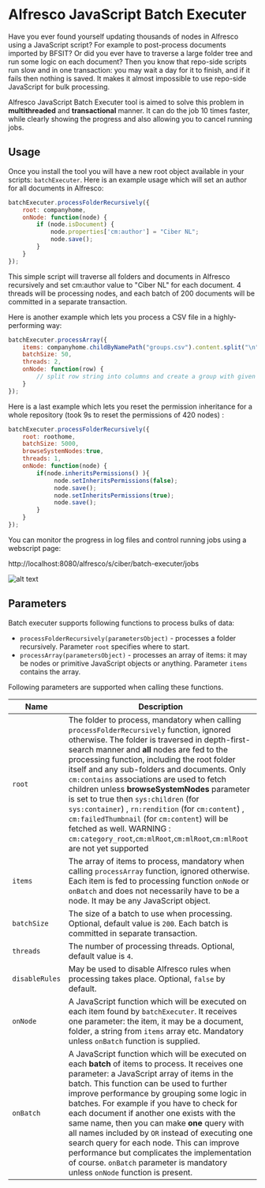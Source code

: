 Alfresco JavaScript Batch Executer
==================================

Have you ever found yourself updating thousands of nodes in Alfresco using a JavaScript script?
For example to post-process documents imported by BFSIT? Or did you ever have to traverse a large folder tree and
run some logic on each document? Then you know that repo-side scripts run slow and in one transaction:
you may wait a day for it to finish, and if it fails then nothing is saved. It makes it almost impossible to
use repo-side JavaScript for bulk processing.

Alfresco JavaScript Batch Executer tool is aimed to solve this problem in **multithreaded** and
**transactional** manner. It can do the job 10 times faster, while clearly showing the progress and also
allowing you to cancel running jobs.

Usage
-----

Once you install the tool you will have a new root object available in your scripts: `batchExecuter`.
Here is an example usage which will set an author for all documents in Alfresco:

```javascript
batchExecuter.processFolderRecursively({
    root: companyhome,
    onNode: function(node) {
        if (node.isDocument) {
            node.properties['cm:author'] = "Ciber NL";
            node.save();
        }
    }
});
```

This simple script will traverse all folders and documents in Alfresco recursively and set cm:author value to
"Ciber NL" for each document. 4 threads will be processing nodes, and each batch of 200 documents will be
committed in a separate transaction.

Here is another example which lets you process a CSV file in a highly-performing way:

```javascript
batchExecuter.processArray({
    items: companyhome.childByNamePath("groups.csv").content.split("\n"),
    batchSize: 50,
    threads: 2,
    onNode: function(row) {
        // split row string into columns and create a group with given name, for example
    }
});
```

Here is a last example which lets you reset the permission inheritance for a whole repository (took 9s to reset the permissions of 420 nodes) :

```javascript
batchExecuter.processFolderRecursively({
    root: roothome,
    batchSize: 5000,
	browseSystemNodes:true,
    threads: 1,
    onNode: function(node) {
		if(node.inheritsPermissions() ){
			 node.setInheritsPermissions(false);
			 node.save();
			 node.setInheritsPermissions(true);
			 node.save();
		}
    }
});
```

You can monitor the progress in log files and control running jobs using a webscript page:

http://localhost:8080/alfresco/s/ciber/batch-executer/jobs

![alt text](/screenshot.png "Jobs page screenshot")

Parameters
----------

Batch executer supports following functions to process bulks of data:

* `processFolderRecursively(parametersObject)` - processes a folder recursively. Parameter `root` specifies where to start.
* `processArray(parametersObject)` - processes an array of items: it may be nodes or primitive JavaScript objects or anything.
Parameter `items` contains the array.

Following parameters are supported when calling these functions.

<table>
<thead>
<tr>
    <th>Name</th>
    <th>Description</th>
</tr>
</thead>
<tbody>
<tr>
    <td><code>root</code></td>
    <td>
        The folder to process, mandatory when calling <code>processFolderRecursively</code> function, ignored otherwise.
        The folder is traversed in depth-first-search manner and <strong>all</strong> nodes are fed to
        the processing function, including the root folder itself and any sub-folders and documents.
        Only <code>cm:contains</code> associations are used to fetch children unless <b>browseSystemNodes</b> parameter is set to true 			then <code>sys:children</code> (for <code>sys:container</code>) , <code>rn:rendition</code> (for <code>cm:content</code>) , <code>cm:failedThumbnail</code> (for <code>cm:content</code>) will be fetched as well.
       	WARNING : <code> cm:category_root</code>,<code>cm:mlRoot</code>,<code>cm:mlRoot</code>,<code>cm:mlRoot</code> are not yet supported
    </td>
</tr>
<tr>
    <td><code>items</code></td>
    <td>
        The array of items to process, mandatory when calling <code>processArray</code> function, ignored otherwise.
        Each item is fed to processing function <code>onNode</code> or <code>onBatch</code> and does not necessarily
        have to be a node. It may be any JavaScript object.
    </td>
</tr>
<tr>
    <td><code>batchSize</code></td>
    <td>
        The size of a batch to use when processing. Optional, default value is <code>200</code>.
        Each batch is committed in separate transaction.
    </td>
</tr>
<tr>
    <td><code>threads</code></td>
    <td>
        The number of processing threads. Optional, default value is <code>4</code>.
    </td>
</tr>
<tr>
    <td><code>disableRules</code></td>
    <td>
        May be used to disable Alfresco rules when processing takes place. Optional, <code>false</code> by default.
    </td>
</tr>
<tr>
    <td><code>onNode</code></td>
    <td>
        A JavaScript function which will be executed on each item found by <code>batchExecuter</code>. It receives one
        parameter: the item, it may be a document, folder, a string from <code>items</code> array etc. Mandatory unless
        <code>onBatch</code> function is supplied.
    </td>
</tr>
<tr>
    <td><code>onBatch</code></td>
    <td>
        A JavaScript function which will be executed on each <strong>batch</strong> of items to process.
        It receives one parameter: a JavaScript array of items in the batch. This function can be used to further
        improve performance by grouping some logic in batches. For example if you have to check for each document if
        another one exists with the same name, then you can make <strong>one</strong> query with all names included by
        <code>OR</code> instead of executing one search query for each node. This can improve performance but
        complicates the implementation of course. <code>onBatch</code> parameter is mandatory unless
        <code>onNode</code> function is present.
    </td>
</tr>
</tbody>
</table>
